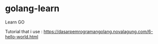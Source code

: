 # golang-learn
Learn GO

Tutorial that i use : https://dasarpemrogramangolang.novalagung.com/6-hello-world.html
